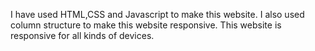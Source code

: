 I have used HTML,CSS and Javascript to make this website. I also used column structure to make this website responsive. This website is responsive for all kinds of devices.
